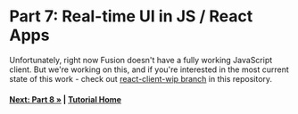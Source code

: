 # Part 7: Real-time UI in JS / React Apps

Unfortunately, right now Fusion doesn't have a fully working JavaScript
client. But we're working on this, and if you're interested
in the most current state of this work - check out
[react-client-wip branch](https://github.com/ActualLab/Fusion.Samples/tree/react-client-wip)
in this repository.

#### [Next: Part 8 &raquo;](./Part08.md) | [Tutorial Home](./README.md)
